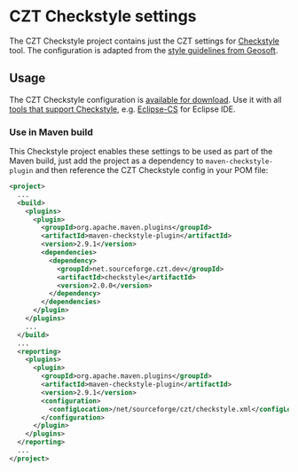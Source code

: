 # CZT Checkstyle settings

The CZT Checkstyle project contains just the CZT settings for [Checkstyle][checkstyle] tool.
The configuration is adapted from the [style guidelines from Geosoft][geosoft-style].

[checkstyle]: http://checkstyle.sourceforge.net
[geosoft-style]: http://geosoft.no/development/javastyle.html


## Usage

The CZT Checkstyle configuration is [available for download]( checkstyle.xml ).
Use it with all [tools that support Checkstyle][checkstyle-tools],
e.g. [Eclipse-CS][eclipse-cs] for Eclipse IDE.

[checkstyle-tools]: http://checkstyle.sourceforge.net#Related_Tools
[eclipse-cs]: http://eclipse-cs.sourceforge.net


### Use in Maven build

This Checkstyle project enables these settings to be used as part of the Maven build, just add
the project as a dependency to `maven-checkstyle-plugin` and then reference the CZT Checkstyle
config in your POM file:

```xml
<project>
  ...
  <build>
    <plugins>
      <plugin>
        <groupId>org.apache.maven.plugins</groupId>
        <artifactId>maven-checkstyle-plugin</artifactId>
        <version>2.9.1</version>
        <dependencies>
          <dependency>
            <groupId>net.sourceforge.czt.dev</groupId>
            <artifactId>checkstyle</artifactId>
            <version>2.0.0</version>
          </dependency>
        </dependencies>
      </plugin>
    </plugins>
    ...
  </build>
  ...
  <reporting>
    <plugins>
      <plugin>
        <groupId>org.apache.maven.plugins</groupId>
        <artifactId>maven-checkstyle-plugin</artifactId>
        <version>2.9.1</version>
        <configuration>
          <configLocation>/net/sourceforge/czt/checkstyle.xml</configLocation>
        </configuration>
      </plugin>
    </plugins>
  </reporting>
  ...
</project>       
```
